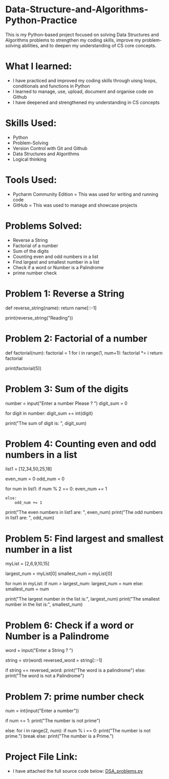 # Data-Structure-and-Algorithms-Python-Practice
This is my Python-based project focused on solving Data Structures and Algorithms problems to strengthen my coding skills, improve my problem-solving abilities, and to deepen my understanding of CS core concepts.

# What I learned: 
- I have practiced and improved my coding skills through uisng loops, conditionals and functions in Python
- I learned to manage, use, upload, document and organise code on Github
- I have deepened and strengthened my understanding in CS concepts

# Skills Used: 
- Python
- Problem-Solving
- Version Control with Git and Github
- Data Structures and Algorithms
- Logical thinking

# Tools Used: 
- Pycharm Community Edition = This was used for writing and running code
- GitHub = This was used to manage and showcase projects 

# Problems Solved: 
- Reverse a String
- Factorial of a number
- Sum of the digits
- Counting even and odd numbers in a list
- Find largest and smallest number in a list
- Check if a word or Number is a Palindrome
- prime number check 

# Problem 1: Reverse a String
def reverse_string(name):
    return name[::-1]

print(reverse_string("Reading"))


# Problem 2: Factorial of a number
def factorial(num):
   factorial = 1
   for i in range(1, num+1):
       factorial *= i
   return factorial

print(factorial(5))


# Problem 3: Sum of the digits

number = input("Enter a number Please ? ")
digit_sum = 0

for digit in number:
    digit_sum += int(digit)

print("The sum of digit is: ", digit_sum)


# Problem 4: Counting even and odd numbers in a list

list1 = [12,34,50,25,18]

even_num = 0
odd_num = 0

for num in list1:
    if num % 2 == 0:
        even_num += 1

    else:
        odd_num += 1

print("The even numbers in list1 are: ", even_num)
print("The odd numbers in list1 are: ", odd_num)


# Problem 5: Find largest and smallest number in a list

myList = [2,6,9,10,15]

largest_num = myList[0]
smallest_num = myList[0]

for num in myList:
    if num > largest_num:
        largest_num = num
    else:
        smallest_num = num

print("The largest number in the list is:", largest_num)
print("The smallest number in the list is:", smallest_num)


# Problem 6: Check if a word or Number is a Palindrome

word = input("Enter a String ? ")

string = str(word)
reversed_word = string[::-1]

if string == reversed_word:
    print("The word is a palindrome")
else:
    print("The word is not a Palindrome")


# Problem 7: prime number check 

num = int(input("Enter a number"))

if num <= 1:
    print("The number is not prime")

else:
    for i in range(2, num):
        if num % i == 0:
            print("The number is not prime.")
            break
    else:
        print("The number is a Prime.")
        
# Project File Link:
- I have attached the full source code below: 
[DSA_problems.py](https://github.com/user-attachments/files/22322975/DSA_problems.py)

